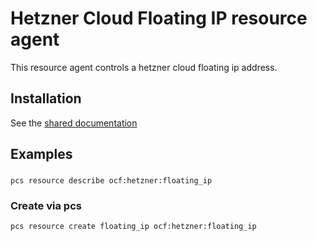 # Hetzner Cloud Floating IP resource agent
This resource agent controls a hetzner cloud floating ip address.

## Installation
See the [shared documentation](../)

## Examples
### 
`pcs resource describe ocf:hetzner:floating_ip`

### Create via pcs
`pcs resource create floating_ip ocf:hetzner:floating_ip`
